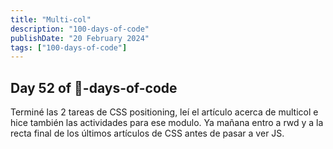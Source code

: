 ```yaml
---
title: "Multi-col"
description: "100-days-of-code"
publishDate: "20 February 2024"
tags: ["100-days-of-code"]
---
```


## Day 52 of 💯-days-of-code 

Terminé las 2 tareas de CSS positioning, leí el artículo acerca de multicol e hice también las actividades para ese modulo. Ya mañana entro a rwd y a la recta final de los últimos artículos de CSS antes de pasar a ver JS.
